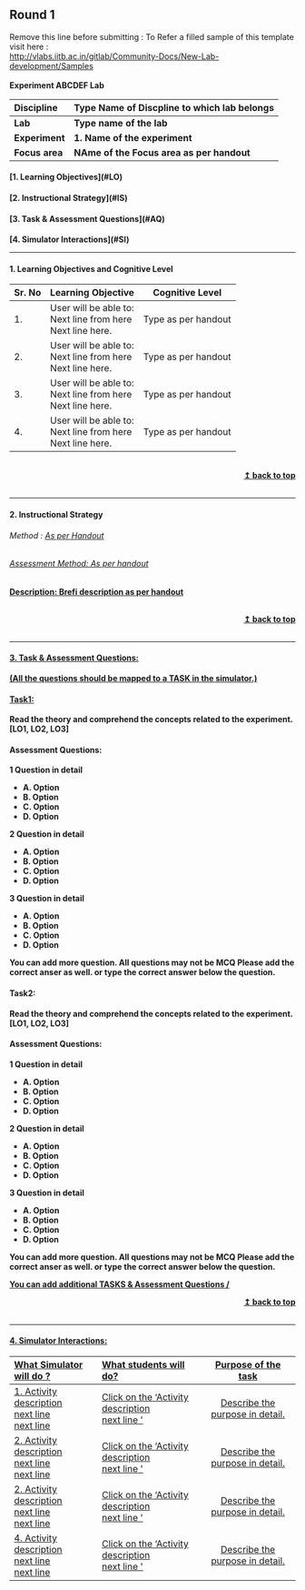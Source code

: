 ## Round 1
<p align="center">

Remove this line before submitting : To Refer a filled sample of this template visit here : <br> http://vlabs.iitb.ac.in/gitlab/Community-Docs/New-Lab-development/Samples
<br>
<br>
<b> Experiment ABCDEF Lab  <a name="top"></a> <br>
</p>

<b>Discipline | <b>Type Name of Discpline  to which lab belongs
:--|:--|
<b> Lab | <b> Type name of the lab
<b> Experiment|     <b> 1. Name of the experiment
<b> Focus area | <b> NAme of the Focus area as per handout


<h4> [1. Learning Objectives](#LO)
<h4> [2. Instructional Strategy](#IS)
<h4> [3. Task & Assessment Questions](#AQ)
<h4> [4. Simulator Interactions](#SI)
<hr>

<a name="LO"></a>
#### 1. Learning Objectives and Cognitive Level
Sr. No |	Learning Objective	| Cognitive Level
:--|:--|:-:
1.| User will be able to: <br>Next line from here <br> Next line here. | Type as per handout
2.| User will be able to: <br>Next line from here <br> Next line here. | Type as per handout
3.| User will be able to: <br>Next line from here <br> Next line here. | Type as per handout
4. | User will be able to: <br>Next line from here <br> Next line here. | Type as per handout


<br/>
<div align="right">
    <b><a href="#top">↥ back to top</a></b>
</div>
<br/>
<hr>

<a name="IS"></a>
#### 2. Instructional Strategy
###### Method  :    <u> As per Handout
###### Assessment Method: As per handout

<u> Description: </u>
 Brefi description as per handout

<br/>
<div align="right">
    <b><a href="#top">↥ back to top</a></b>
</div>
<br/>
<hr>

<a name="AQ"></a>
#### 3. Task & Assessment Questions:
(All the questions should be mapped to a TASK in the simulator.)
#### Task1: </u>
Read the theory and comprehend the concepts related to the experiment. [LO1, LO2, LO3]
#### Assessment Questions:

1 Question in detail <br>
 + A. Option
 + B. Option
 + C. Option
 + D. Option

2 Question in detail <br>
 + A. Option
 + B. Option
 + C. Option
 + D. Option

3 Question in detail <br>
 + A. Option
 + B. Option
 + C. Option
 + D. Option

You can add more question. All questions may not be MCQ
Please add the correct anser as well.
or type the correct answer below the question.
 <br>

 #### Task2: </u>
 Read the theory and comprehend the concepts related to the experiment. [LO1, LO2, LO3]
 #### Assessment Questions:

 1 Question in detail <br>
  + A. Option
  + B. Option
  + C. Option
  + D. Option

 2 Question in detail <br>
  + A. Option
  + B. Option
  + C. Option
  + D. Option

 3 Question in detail <br>
  + A. Option
  + B. Option
  + C. Option
  + D. Option

 You can add more question. All questions may not be MCQ
 Please add the correct anser as well.
 or type the correct answer below the question.

 <u> You can add additional TASKS & Assessment Questions /<u>
<br/>
<div align="right">
    <b><a href="#top">↥ back to top</a></b>
</div>
<br/>
<hr>


<a name="SI"></a>
#### 4. Simulator Interactions:

What Simulator will do ? |	What students will do?	| Purpose of the task
:--|:--|:-:
1. Activity description <br> next line <br> next line | Click on the ‘Activity description <br> next line  '  | Describe the purpose in detail.
2. Activity description <br> next line <br> next line | Click on the ‘Activity description <br> next line  '  | Describe the purpose in detail.
2. Activity description <br> next line <br> next line | Click on the ‘Activity description <br> next line  '  | Describe the purpose in detail.
4. Activity description <br> next line <br> next line | Click on the ‘Activity description <br> next line  '  | Describe the purpose in detail.
